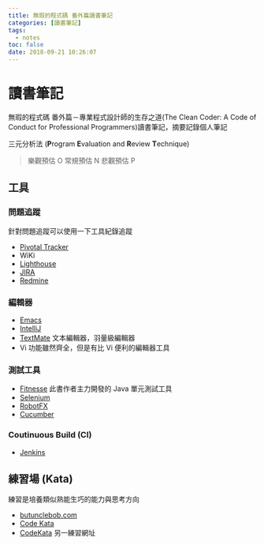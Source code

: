 ```yaml
---
title: 無瑕的程式碼 番外篇讀書筆記
categories: [讀書筆記]
tags:
  - notes
toc: false
date: 2018-09-21 10:26:07
---
```


# 讀書筆記

無瑕的程式碼 番外篇－專業程式設計師的生存之道(The Clean Coder: A Code of Conduct for Professional Programmers)讀書筆記，摘要記錄個人筆記 <!-- more -->

三元分析法 (**P**rogram **E**valuation and **R**eview **T**echnique)

> 樂觀預估 O
> 常規預估 N
> 悲觀預估 P

## 工具

### 問題追蹤

針對問題追蹤可以使用一下工具紀錄追蹤

- [Pivotal Tracker][2]
- WiKi
- [Lighthouse](https://lighthouseapp.com/)
- [JIRA](https://www.atlassian.com/software/jira)
- [Redmine](http://www.redmine.org/)

### 編輯器

- [Emacs][3]
- [IntelliJ][5]
- [TextMate][4] 文本編輯器，羽量級編輯器
- Vi 功能雖然齊全，但是有比 Vi 便利的編輯器工具

### 測試工具

- [Fitnesse](http://docs.fitnesse.org/FrontPage) 此書作者主力開發的 Java 單元測試工具
- [Selenium](https://www.seleniumhq.org/)
- [RobotFX](https://robotfx.ro/)
- [Cucumber](https://cucumber.io/)

### Coutinuous Build (CI)

- [Jenkins](https://jenkins.io/)

## 練習場 (Kata)

練習是培養類似熟能生巧的能力與思考方向

- [butunclebob.com][6]
- [Code Kata][7]
- [CodeKata][8] 另一練習網址

[1]: https://www.tenlong.com.tw/products/9789862017883
[2]: https://www.pivotaltracker.com/ "Pivotal Tracker"
[3]: https://www.gnu.org/software/emacs/
[4]: https://macromates.com/
[5]: https://www.jetbrains.com/idea/
[6]: http://butunclebob.com/
[7]: http://katas.softwarecraftsmanship.org/
[8]: http://codekata.pragprog.com/
[9]: http://wiki.mbalib.com/zh-tw/PERT%E7%BD%91%E7%BB%9C%E5%88%86%E6%9E%90%E6%B3%95